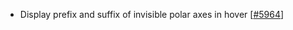  - Display prefix and suffix of invisible polar axes in hover [[#5964](https://github.com/plotly/plotly.js/pull/5964)]
